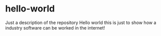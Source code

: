 # hello-world
Just a description of the repository
Hello world
this is just to show how a industry software can be worked in the internet!
